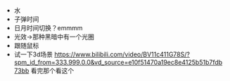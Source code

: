 + 水
+ 子弹时间
+ 日月时间切换？emmmm
+ 光效->那种黑暗中有一个光圈
+ 跟随鼠标
+ 试一下3d场景
https://www.bilibili.com/video/BV11c411G78S/?spm_id_from=333.999.0.0&vd_source=e10f51470a19ec8e4125b51b7fdb73bb  看完那个看这个
